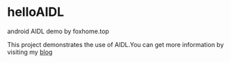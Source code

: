 # helloAIDL
android AIDL demo by foxhome.top

This project demonstrates the use of AIDL.You can get more information by visiting my [blog](http://foxhome.top/)
